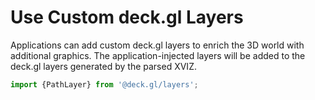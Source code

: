 # Use Custom deck.gl Layers

Applications can add custom deck.gl layers to enrich the 3D world with additional graphics. The application-injected layers will be added to the deck.gl layers generated by the parsed XVIZ.

```js
import {PathLayer} from '@deck.gl/layers';
```
